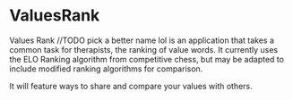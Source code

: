 # ValuesRank

Values Rank //TODO pick a better name lol
is an application that takes a common task for therapists, the ranking of value words.  It currently uses the ELO Ranking algorithm from competitive chess, but may be adapted to include
modified ranking algorithms for comparison.

It will feature ways to share and compare your values with others.
